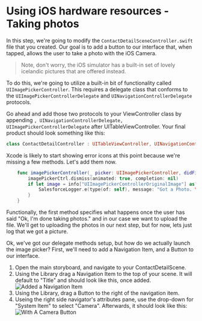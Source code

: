 # Using iOS hardware resources - Taking photos

In this step, we're going to modify the `ContactDetailSceneController.swift` file that you created. Our goal is to add a button to our interface that, when tapped, allows the user to take a photo with the iOS Camera.

> Note, don't worry, the iOS simulator has a built-in set of lovely icelandic pictures that are offered instead.

To do this, we're going to utilize a built-in bit of functionality called `UIImagePickerController`. This requires a delegate class that conforms to the `UIImagePickerControllerDelegate` and `UINavigationControllerDelegate` protocols.

Go ahead and add those two protocols to your ViewController class by appending `, UINavigationControllerDelegate, UIImagePickerControllerDelegate` after UITableViewController. Your final product should look something like this:

```swift
class ContactDetailController : UITableViewController, UINavigationControllerDelegate, UIImagePickerControllerDelegate { ... }
```

Xcode is likely to start showing error icons at this point because we're missing a few methods. Let's add them now.

```swift
    func imagePickerController(_ picker: UIImagePickerController, didFinishPickingMediaWithInfo info: [String : Any]) {
        imagePickerCtrl.dismiss(animated: true, completion: nil)
        if let image = info["UIImagePickerControllerOriginalImage"] as? UIImage {
            SalesforceLogger.e(type(of: self), message: "Got a Photo. \(errorDescription)")
        }
    }

```

Functionally, the first method specifies what happens once the user has said "Ok, I'm done taking photos." and in our case we want to upload the file. We'll get to uploading the photos in our next step, but for now, lets just log that we got a picture.

Ok, we've got our delegate methods setup, but how do we actually launch the image picker? First, we'll need to add a Navigation Item, and a Button to our interface.

1. Open the main storyboard, and navigate to your ContactDetailScene.
2. Using the Library drag a Navigation Item to the top of your scene. It will default to "Title" and should look like this, once added.
   ![Added a Navigation Item](https://codefriar.github.io/IOSAndSalesforce/img/addedNavigationItem.png "Added Navigation Item")
3. Using the Library, drag a Button to the right of the navigation item.
4. Useing the right side navigator's attributes pane, use the drop-down for "System Item" to select "Camera". Afterwards, it should look like this:
   ![With A Camera Button](https://codefriar.github.io/IOSAndSalesforce/img/cameraButton.png "Added a Camera Button")
